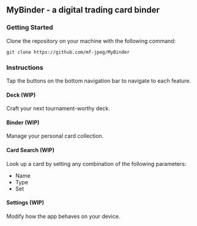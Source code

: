 ## MyBinder - a digital trading card binder

### Getting Started

Clone the repository on your machine with the following command:

```
git clone https://github.com/mf-jpeg/MyBinder
```

### Instructions

Tap the buttons on the bottom navigation bar to navigate to each feature.

#### Deck (WIP)

Craft your next tournament-worthy deck.

#### Binder (WIP)

Manage your personal card collection.

#### Card Search (WIP)

Look up a card by setting any combination of the following parameters:

* Name
* Type
* Set

#### Settings (WIP)

Modify how the app behaves on your device.